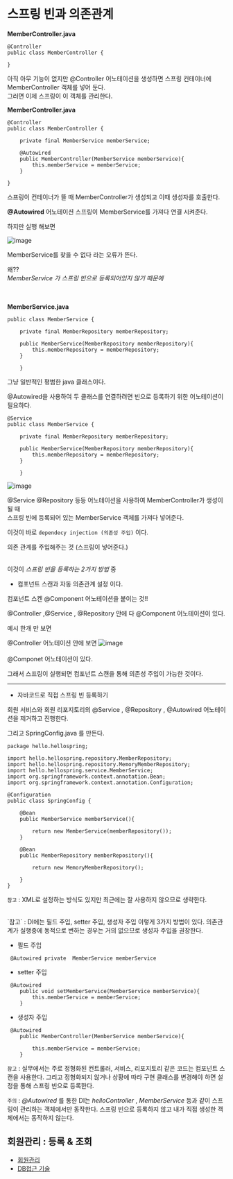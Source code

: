 # 스프링 빈과 의존관계

**MemberController.java**
```
@Controller
public class MemberController {

}
```

아직 아무 기능이 없지만
@Controller 어노테이션을 생성하면
스프링 컨테이너에 MemberController 객체를 넣어 둔다.<br/>
그러면 이제 스프링이 이 객체를 관리한다.


**MemberController.java**
```
@Controller
public class MemberController {

    private final MemberService memberService;

    @Autowired
    public MemberController(MemberService memberService){
        this.memberService = memberService;
    }

}

```

스프링이 컨테이너가 뜰 때 MemberController가 생성되고
이때 생성자를 호출한다.

**@Autowired** 어노테이션
스프링이 MemberService를 가져다 연결 시켜준다.

하지만 실행 해보면

![image](https://user-images.githubusercontent.com/66653324/103364258-a11c4600-4b00-11eb-8525-391e32dff47a.png)


MemberService를 찾을 수 없다 라는 오류가 뜬다.

왜??<br/>
*MemberService 가 스프링 빈으로 등록되어있지 않기 때문에*  <br/><br/><br/>

**MemberService.java**
```
public class MemberService {

    private final MemberRepository memberRepository;

    public MemberService(MemberRepository memberRepository){
        this.memberRepository = memberRepository;
    }
    
    }

```
그냥 일반적인 평범한 java 클래스이다.

@Autowired을 사용하여 두 클래스를 연결하려면
빈으로 등록하기 위한 어노테이션이 필요하다.<br/>

```
@Service
public class MemberService {

    private final MemberRepository memberRepository;

    public MemberService(MemberRepository memberRepository){
        this.memberRepository = memberRepository;
    }
    
    }

```
![image](https://user-images.githubusercontent.com/66653324/103364666-bfcf0c80-4b01-11eb-826b-dafe80d8ef2f.png)

@Service @Repository 등등 어노테이션을 사용하여 MemberController가 생성이 될 때 <br/>
스프링 빈에 등록되어 있는 MemberService 객체를 가져다 넣어준다. <br/>

이것이 바로 `dependecy injection (의존성 주입)` 이다. <br/>

의존 관계를 주입해주는 것 (스프링이 넣어준다.)<br/><br/>

이것이 _스프링 빈을 등록하는 2가지 방법_ 중 
- 컴포넌트 스캔과 자동 의존관계 설정 이다.

컴포넌트 스켄
@Component 어노테이션을 붙이는 것!!

@Controller ,@Service , @Repository 안에 다 @Component 어노테이션이 있다.

예시 한개 만 보면 

@Controller 어노테이션 안에 보면
![image](https://user-images.githubusercontent.com/66653324/103365554-ad55d280-4b03-11eb-8fa1-987a7c209066.png)<br/><br/>
@Componet 어노테이션이 있다.

그래서 스프링이 실행되면 컴포넌트 스캔을 통해 의존성 주입이 가능한 것이다.


---------------------------------

- 자바코드로 직접 스프링 빈 등록하기

회원 서비스와 회원 리포지토리의 @Service , @Repository , @Autowired 어노테이션을 제거하고 진행한다.
<br/>

그리고 SpringConfig.java 를 만든다.

```
package hello.hellospring;

import hello.hellospring.repository.MemberRepository;
import hello.hellospring.repository.MemoryMemberRepository;
import hello.hellospring.service.MemberService;
import org.springframework.context.annotation.Bean;
import org.springframework.context.annotation.Configuration;

@Configuration
public class SpringConfig {

    @Bean
    public MemberService memberService(){

        return new MemberService(memberRepository());
    }

    @Bean
    public MemberRepository memberRepository(){

        return new MemoryMemberRepository();

    }
}

```
`참고` : XML로 설정하는 방식도 있지만 최근에는 잘 사용하지 않으므로 생략한다.

<br/>
`참고` : DI에는 필드 주입, setter 주입, 생성자 주입 이렇게 3가지 방법이 있다. 의존관계가 실행중에 동적으로 변하는 경우는 거의 없으므로 생성자 주입을 권장한다.

- 필드 주입
```
 @Autowired private  MemberService memberService
```

- setter 주입

```
 @Autowired
    public void setMemberService(MemberService memberService){
        this.memberService = memberService;
    }
```

- 생성자 주입

```
 @Autowired
    public MemberController(MemberService memberService){
        
        this.memberService = memberService;
    }
```

`참고` : 실무에서는 주로 정형화된 컨트롤러, 서비스, 리포지토리 같은 코드는 컴포넌트 스캔을 사용한다. 그리고 정형화되지 않거나 상황에 따라 
구현 클래스를 변경해야 하면 설정을 통해 스프링 빈으로 등록한다.

`주의` : *@Autowired* 를 통한 DI는 *helloController* , *MemberService* 등과 같이 스프링이 관리하는 객체에서만 동작한다. 스프링 빈으로 등록하지 않고
내가 직접 생성한 객체에서는 동작하지 않는다.

## 회원관리 : 등록 & 조회

- [회원관리](https://github.com/gunny6026/SpringBoot-Basic/tree/master/src/main/java/hello/hellospring/controller)
- [DB접근 기술](https://github.com/gunny6026/SpringBoot-Basic/tree/master/src/main/java/hello/hellospring/repository)
